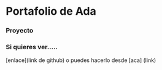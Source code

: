 #  Portafolio de Ada

### Proyecto 


### Si quieres ver.....
[enlace](link de github)
o puedes hacerlo desde [aca] (link)